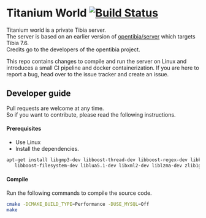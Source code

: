 # Titanium World  [![Build Status](https://travis-ci.com/denniseffing/titanium-server.svg?token=wyiKY4rhF1c7MzJUGPNV&branch=master)](https://travis-ci.com/denniseffing/titanium-server)
Titanium world is a private Tibia server.  
The server is based on an earlier version of [opentibia/server](https://github.com/opentibia/server) which targets Tibia 7.6.  
Credits go to the developers of the opentibia project. 

This repo contains changes to compile and run the server on Linux and introduces a small CI pipeline and docker containerization.
If you are here to report a bug, head over to the issue tracker and create an issue.  

## Developer guide
Pull requests are welcome at any time.  
So if you want to contribute, please read the following instructions.  

#### Prerequisites
- Use Linux
- Install the dependencies.
```bash
apt-get install libgmp3-dev libboost-thread-dev libboost-regex-dev libboost-system-dev \
   libboost-filesystem-dev liblua5.1-dev libxml2-dev liblzma-dev zlib1g-dev libticonv-dev
```

#### Compile
Run the following commands to compile the source code.
```bash
cmake -DCMAKE_BUILD_TYPE=Performance -DUSE_MYSQL=Off
make
```


